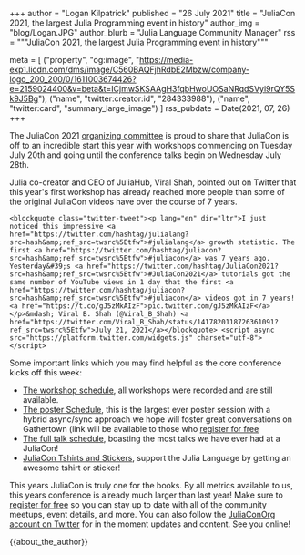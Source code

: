 +++
author = "Logan Kilpatrick"
published = "26 July 2021"
title = "JuliaCon 2021, the largest Julia Programming event in history"
author_img = "blog/Logan.JPG"
author_blurb = "Julia Language Community Manager"
rss = """JuliaCon 2021, the largest Julia Programming event in history"""

meta = [
   ("property", "og:image", "https://media-exp1.licdn.com/dms/image/C560BAQFjhRdbE2Mbzw/company-logo_200_200/0/1611003674426?e=2159024400&v=beta&t=ICjmwSKSAAgH3fqbHwoUOSaNRqdSVyi9rQY5Sk9J5Bg"),
   ("name", "twitter:creator:id", "284333988"),
   ("name", "twitter:card", "summary_large_image")
   ]
rss_pubdate = Date(2021, 07, 26)
+++

The JuliaCon 2021 [organizing committee](https://juliacon.org/2021/committee/) is proud to share that JuliaCon is off to an incredible start this year with workshops commencing on Tuesday July 20th and going until the conference talks begin on Wednesday July 28th.

Julia co-creator and CEO of JuliaHub, Viral Shah, pointed out on Twitter that this year's first workshop has already reached more people than some of the original JuliaCon videos have over the course of 7 years.
~~~
<blockquote class="twitter-tweet"><p lang="en" dir="ltr">I just noticed this impressive <a href="https://twitter.com/hashtag/julialang?src=hash&amp;ref_src=twsrc%5Etfw">#julialang</a> growth statistic. The first <a href="https://twitter.com/hashtag/juliacon?src=hash&amp;ref_src=twsrc%5Etfw">#juliacon</a> was 7 years ago. Yesterday&#39;s <a href="https://twitter.com/hashtag/JuliaCon2021?src=hash&amp;ref_src=twsrc%5Etfw">#JuliaCon2021</a> tutorials got the same number of YouTube views in 1 day that the first <a href="https://twitter.com/hashtag/juliacon?src=hash&amp;ref_src=twsrc%5Etfw">#juliacon</a> videos got in 7 years! <a href="https://t.co/gJ5zMkAIzF">pic.twitter.com/gJ5zMkAIzF</a></p>&mdash; Viral B. Shah (@Viral_B_Shah) <a href="https://twitter.com/Viral_B_Shah/status/1417820118726361091?ref_src=twsrc%5Etfw">July 21, 2021</a></blockquote> <script async src="https://platform.twitter.com/widgets.js" charset="utf-8"></script>
~~~

Some important links which you may find helpful as the core conference kicks off this week:
- [The workshop schedule](https://juliacon.org/2021/workshops/), all workshops were recorded and are still available.
- [The poster Schedule](https://juliacon.org/2021/posters/), this is the largest ever poster session with a hybrid async/sync approach we hope will foster great conversations on Gathertown (link will be available to those who [register for free](https://juliacon.org/2021/tickets/)
- [The full talk schedule](https://pretalx.com/juliacon2021/schedule/), boasting the most talks we have ever had at a JuliaCon!
- [JuliaCon Tshirts and Stickers](https://discourse.julialang.org/t/juliacon-2021-t-shirts-and-stickers-on-sale-now/62060?u=logankilpatrick), support the Julia Language by getting an awesome tshirt or sticker!

This years JuliaCon is truly one for the books. By all metrics available to us, this years conference is already much larger than last year! Make sure to [register for free](https://juliacon.org/2021/tickets/) so you can stay up to date with all of the community meetups, event details, and more. You can also follow the [JuliaConOrg account on Twitter](https://twitter.com/JuliaConOrg) for in the moment updates and content. See you online!

{{about_the_author}}
